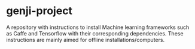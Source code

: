 # genji-project

A repository with instructions to install Machine learning frameworks such as Caffe and Tensorflow with their corresponding dependencies. These instructions are mainly aimed for offline installations/computers.
